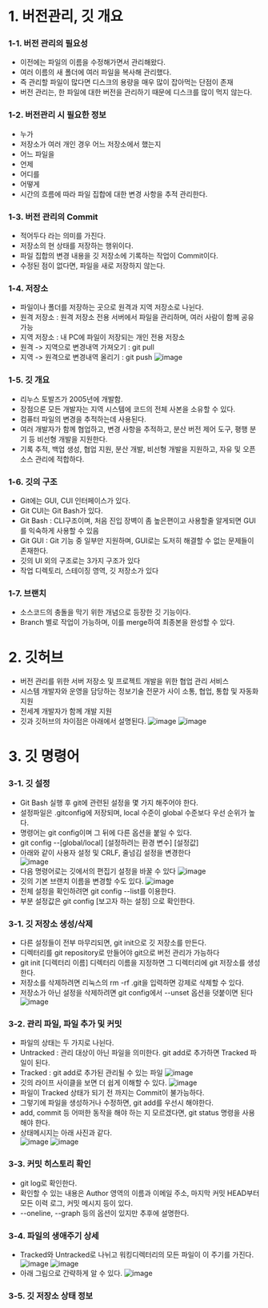 # 1. 버전관리, 깃 개요
### 1-1. 버전 관리의 필요성
- 이전에는 파일의 이름을 수정해가면서 관리해왔다.
- 여러 이름의 새 폴더에 여러 파일을 복사해 관리했다.
- 즉 관리할 파일이 많다면 디스크의 용량을 매우 많이 잡아먹는 단점이 존재
- 버전 관리는, 한 파일에 대한 버전을 관리하기 때문에 디스크를 많이 먹지 않는다.

### 1-2. 버전관리 시 필요한 정보
- 누가
- 저장소가 여러 개인 경우 어느 저장소에서 했는지
- 어느 파일을
- 언제
- 어디를
- 어떻게
- 시간의 흐름에 따라 파일 집합에 대한 변경 사항을 추적 관리한다.

### 1-3. 버전 관리의 Commit
- 적어두다 라는 의미를 가진다.
- 저장소의 현 상태를 저장하는 행위이다.
- 파일 집합의 변경 내용을 깃 저장소에 기록하는 작업이 Commit이다.
- 수정된 점이 없다면, 파일을 새로 저장하지 않는다.

### 1-4. 저장소
- 파일이나 폴더를 저장하는 곳으로 원격과 지역 저장소로 나뉜다.
- 원격 저장소 : 원격 저장소 전용 서버에서 파일을 관리하며, 여러 사람이 함께 공유 가능
- 지역 저장소 : 내 PC에 파일이 저장되는 개인 전용 저장소
- 원격 -> 지역으로 변경내역 가져오기 : git pull
- 지역 -> 원격으로 변경내역 올리기 : git push
![image](https://user-images.githubusercontent.com/99636945/197132491-69bb7162-aadf-4b11-8a58-d3f687b9401d.png)

### 1-5. 깃 개요
- 리누스 토발즈가 2005년에 개발함.
- 장점으론 모든 개발자는 지역 시스템에 코드의 전체 사본을 소유할 수 있다.
- 컴퓨터 파일의 변경을 추적하는데 사용된다.
- 여러 개발자가 함께 협업하고, 변경 사항을 추적하고, 분산 버전 제어 도구, 평행 분기 등 비선형 개발을 지원한다.
- 기록 추적, 백업 생성, 협업 지원, 분산 개발, 비선형 개발을 지원하고, 자유 및 오픈소스 관리에 적합하다.

### 1-6. 깃의 구조
- Git에는 GUI, CUI 인터페이스가 있다.
- Git CUI는 Git Bash가 있다.
- Git Bash : CLI구조이며, 처음 진입 장벽이 좀 높은편이고 사용할줄 알게되면 GUI를 익숙하게 사용할 수 있음
- Git GUI : Git 기능 중 일부만 지원하며, GUI로는 도저히 해결할 수 없는 문제들이 존재한다.
- 깃의 UI 외의 구조로는 3가지 구조가 있다
- 작업 디렉토리, 스테이징 영역, 깃 저장소가 있다

### 1-7. 브랜치
- 소스코드의 충돌을 막기 위한 개념으로 등장한 깃 기능이다.
- Branch 별로 작업이 가능하며, 이를 merge하여 최종본을 완성할 수 있다.

# 2. 깃허브
- 버전 관리를 위한 서버 저장소 및 프로젝트 개발을 위한 협업 관리 서비스
- 시스템 개발자와 운영을 담당하는 정보기술 전문가 사이 소통, 협업, 통합 및 자동화 지원
- 전세계 개발자가 함께 개발 지원
- 깃과 깃허브의 차이점은 아래에서 설명된다.
![image](https://user-images.githubusercontent.com/99636945/197134586-a7c77b4f-d2e2-4472-a525-94e5f3f184d6.png)
![image](https://user-images.githubusercontent.com/99636945/197134913-da09c8a6-410a-4781-a982-4fb62fe3d348.png)

# 3. 깃 명령어
### 3-1. 깃 설정
- Git Bash 실행 후 git에 관련된 설정을 몇 가지 해주어야 한다.
- 설정파일은 .gitconfig에 저장되며, local 수준이 global 수준보다 우선 순위가 높다.
- 명령어는 git config이며 그 뒤에 다른 옵션을 붙일 수 있다.
- git config --[global/local] [설정하려는 환경 변수] [설정값]
- 아래와 같이 사용자 설정 및 CRLF, 줄넘김 설정을 변경한다  
![image](https://user-images.githubusercontent.com/99636945/197136594-bde1251f-7b55-43a5-b44e-37759d4e55b5.png)
- 다음 명령어로는 깃에서의 편집기 설정을 바꿀 수 있다
![image](https://user-images.githubusercontent.com/99636945/197136815-5f4641ae-8710-4828-ba7d-d0e96eb2246e.png)
- 깃의 기본 브랜치 이름을 변경할 수도 있다.
![image](https://user-images.githubusercontent.com/99636945/197138814-7e24f45c-9ada-4a37-b858-0a799d537c2b.png)
- 전체 설정을 확인하려면 git config --list를 이용한다.
- 부분 설정값은 git config [보고자 하는 설정] 으로 확인한다.

### 3-1. 깃 저장소 생성/삭제
- 다른 설정들이 전부 마무리되면, git init으로 깃 저장소를 만든다.
- 디렉터리를 git repository로 만들어야 git으로 버전 관리가 가능하다
- git init [디렉터리 이름] 디렉터리 이름을 지정하면 그 디렉터리에 git 저장소를 생성한다.
- 저장소를 삭제하려면 리눅스의 rm -rf .git을 입력하면 강제로 삭제할 수 있다.
- 저장소가 아닌 설정을 삭제하려면 git config에서 --unset 옵션을 덧붙이면 된다
![image](https://user-images.githubusercontent.com/99636945/197138475-f9051cb3-bba2-4c9c-b0fb-ff2f3b527c1f.png)

### 3-2. 관리 파일, 파일 추가 및 커밋
- 파일의 상태는 두 가지로 나뉜다.
- Untracked : 관리 대상이 아닌 파일을 의미한다. git add로 추가하면 Tracked 파일이 된다.
- Tracked : git add로 추가된 관리될 수 있는 파일
![image](https://user-images.githubusercontent.com/99636945/197139260-30463348-6367-4e63-87d7-494b15812efd.png)
- 깃의 라이프 사이클을 보면 더 쉽게 이해할 수 있다.
![image](https://user-images.githubusercontent.com/99636945/197139546-ee2025d9-5918-49d7-9de5-207b3bbe716c.png)
- 파일이 Tracked 상태가 되기 전 까지는 Commit이 불가능하다.
- 그렇기에 파일을 생성하거나 수정하면, git add를 우선시 해야한다.
- add, commit 등 어떠한 동작을 해야 하는 지 모르겠다면, git status 명령을 사용해야 한다.
- 상태메시지는 아래 사진과 같다.  
![image](https://user-images.githubusercontent.com/99636945/197140326-315b7c58-bfcc-4d7e-a7c5-daabe9b9cf55.png)
![image](https://user-images.githubusercontent.com/99636945/197140560-a02daa45-63e9-4a6b-8012-1b11dea8cf7e.png)

### 3-3. 커밋 히스토리 확인
- git log로 확인한다. 
- 확인할 수 있는 내용은 Author 영역의 이름과 이메일 주소, 마지막 커밋 HEAD부터 모든 이력 로그, 커밋 메시지 등이 있다.
- --oneline, --graph 등의 옵션이 있지만 추후에 설명한다.

### 3-4. 파일의 생애주기 상세
- Tracked와 Untracked로 나뉘고 워킹디렉터리의 모든 파일이 이 주기를 가진다.
![image](https://user-images.githubusercontent.com/99636945/197141258-9f135fd2-e711-4376-8228-278cdb0c6621.png)
![image](https://user-images.githubusercontent.com/99636945/197141368-1b817ef0-08f6-437a-9df9-c3ef8fbb809d.png)
- 아래 그림으로 간략하게 알 수 있다.
![image](https://user-images.githubusercontent.com/99636945/197141638-cfd6598b-b3dd-499b-9686-585ade46ed82.png)

### 3-5. 깃 저장소 상태 정보








